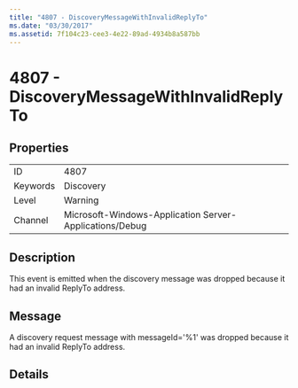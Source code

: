 ```yaml
---
title: "4807 - DiscoveryMessageWithInvalidReplyTo"
ms.date: "03/30/2017"
ms.assetid: 7f104c23-cee3-4e22-89ad-4934b8a587bb
---
```

# 4807 - DiscoveryMessageWithInvalidReplyTo

## Properties  
  
|||  
|-|-|  
|ID|4807|  
|Keywords|Discovery|  
|Level|Warning|  
|Channel|Microsoft-Windows-Application Server-Applications/Debug|  
  
## Description  

 This event is emitted when the discovery message was dropped because it had an invalid ReplyTo address.  
  
## Message  

 A discovery request message with messageId='%1' was dropped because it had an invalid ReplyTo address.  
  
## Details
